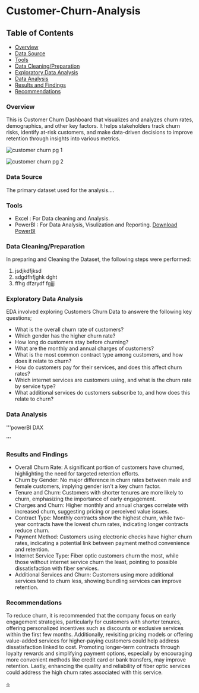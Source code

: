 # Customer-Churn-Analysis

## Table of Contents

- [Overview](#overview)
- [Data Source](#data-source)
- [Tools](#tools)
- [Data Cleaning/Preparation](#data-cleaningpreparation)
- [Exploratory Data Analysis](#exploratory-data-analysis)
- [Data Analysis](#data-analysis)
- [Results and Findings](#results-and-findings)
- [Recommendations](#recommendations)

### Overview

This is Customer Churn Dashboard that visualizes and analyzes churn rates, demographics, and other key factors. It helps stakeholders track churn risks, identify at-risk customers, and make data-driven decisions to improve retention through insights into various metrics.

![customer churn pg 1](https://github.com/user-attachments/assets/f93609f3-db29-496b-a5bd-869d061c4802)

![customer churn pg 2](https://github.com/user-attachments/assets/d1e89458-175d-42db-89c8-9a8b1d32a156)

### Data Source

The primary dataset used for the analysis....

### Tools

- Excel : For Data cleaning and Analysis.
- PowerBI : For Data Analysis, Visulization and Reporting. [Download PowerBI](https://www.microsoft.com/en-us/download/details.aspx?id=58494)

### Data Cleaning/Preparation

In preparing and Cleaning the Dataset, the following steps were performed:
1. jsdjkdfjksd
2. sdgdfhfjghk dght
3. ffhg dfzrydf fgjjj

### Exploratory Data Analysis

EDA involved exploring Customers Churn Data to answere the following key questions;

- What is the overall churn rate of customers?
- Which gender has the higher churn rate?
- How long do customers stay before churning?
- What are the monthly and annual charges of customers?
- What is the most common contract type among customers, and how does it relate to churn?
- How do customers pay for their services, and does this affect churn rates?
- Which internet services are customers using, and what is the churn rate by service type?
- What additional services do customers subscribe to, and how does this relate to churn?

### Data Analysis

'''powerBI DAX


'''

### Results and Findings

- Overall Churn Rate: A significant portion of customers have churned, highlighting the need for targeted retention efforts.
- Churn by Gender: No major difference in churn rates between male and female customers, implying gender isn't a key churn factor.
- Tenure and Churn: Customers with shorter tenures are more likely to churn, emphasizing the importance of early engagement.
- Charges and Churn: Higher monthly and annual charges correlate with increased churn, suggesting pricing or perceived value issues.
- Contract Type: Monthly contracts show the highest churn, while two-year contracts have the lowest churn rates, indicating longer contracts reduce churn.
- Payment Method: Customers using electronic checks have higher churn rates, indicating a potential link between payment method convenience and retention.
- Internet Service Type: Fiber optic customers churn the most, while those without internet service churn the least, pointing to possible dissatisfaction with fiber services.
- Additional Services and Churn: Customers using more additional services tend to churn less, showing bundling services can improve retention.

### Recommendations

To reduce churn, it is recommended that the company focus on early engagement strategies, particularly for customers with shorter tenures, offering personalized incentives such as discounts or exclusive services within the first few months. Additionally, revisiting pricing models or offering value-added services for higher-paying customers could help address dissatisfaction linked to cost. Promoting longer-term contracts through loyalty rewards and simplifying payment options, especially by encouraging more convenient methods like credit card or bank transfers, may improve retention. Lastly, enhancing the quality and reliability of fiber optic services could address the high churn rates associated with this service.


[🔝](#customer-churn-analysis)

